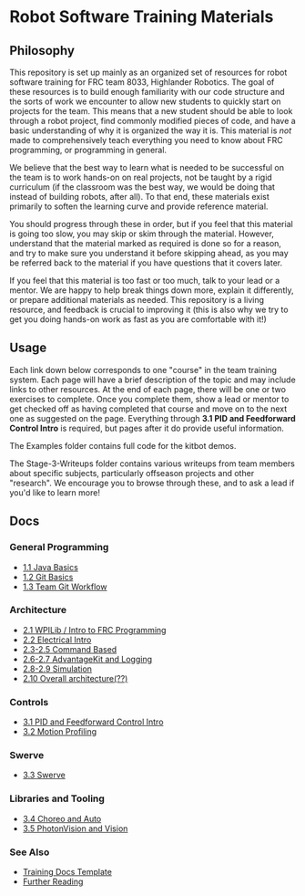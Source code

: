 # Robot Software Training Materials

## Philosophy

This repository is set up mainly as an organized set of resources for robot software training for FRC team 8033, Highlander Robotics.
The goal of these resources is to build enough familiarity with our code structure and the sorts of work we encounter to allow new students to quickly start on projects for the team.
This means that a new student should be able to look through a robot project, find commonly modified pieces of code, and have a basic understanding of why it is organized the way it is.
This material is _not_ made to comprehensively teach everything you need to know about FRC programming, or programming in general.

We believe that the best way to learn what is needed to be successful on the team is to work hands-on on real projects, not be taught by a rigid curriculum (if the classroom was the best way, we would be doing that instead of building robots, after all).
To that end, these materials exist primarily to soften the learning curve and provide reference material.

You should progress through these in order, but if you feel that this material is going too slow, you may skip or skim through the material.
However, understand that the material marked as required is done so for a reason, and try to make sure you understand it before skipping ahead, as you may be referred back to the material if you have questions that it covers later.

If you feel that this material is too fast or too much, talk to your lead or a mentor.
We are happy to help break things down more, explain it differently, or prepare additional materials as needed.
This repository is a living resource, and feedback is crucial to improving it (this is also why we try to get you doing hands-on work as fast as you are comfortable with it!)

## Usage

Each link down below corresponds to one "course" in the team training system.
Each page will have a brief description of the topic and may include links to other resources.
At the end of each page, there will be one or two exercises to complete.
Once you complete them, show a lead or mentor to get checked off as having completed that course and move on to the next one as suggested on the page.
Everything through **3.1 PID and Feedforward Control Intro** is required, but pages after it do provide useful information.

The Examples folder contains full code for the kitbot demos.

The Stage-3-Writeups folder contains various writeups from team members about specific subjects, particularly offseason projects and other "research".
We encourage you to browse through these, and to ask a lead if you'd like to learn more!

## Docs

### General Programming

- [1.1 Java Basics](Docs/1_General/1.1_Java.md)
- [1.2 Git Basics](Docs/1_General/1.2_BasicGit.md)
- [1.3 Team Git Workflow](Docs/1_General/1.3_GitWorkflow.md)

### Architecture

- [2.1 WPILib / Intro to FRC Programming](Docs/2_Architecture/2.1_WPILib.md)
- [2.2 Electrical Intro](Docs/2_Architecture/2.2_ElectronicsCrashCourse.md)
- [2.3-2.5 Command Based](Docs/2_Architecture/2.3_CommandBased.md)
- [2.6-2.7 AdvantageKit and Logging](Docs/2_Architecture/2.6_AdvantageKit.md)
- [2.8-2.9 Simulation](Docs/2_Architecture/2.8_Simulation.md)
- [2.10 Overall architecture(??)](Docs/2_Architecture/2.10_Superstructure.md)

### Controls

- [3.1 PID and Feedforward Control Intro](Docs/3_Specifics/3.1_ControlsIntro.md)
- [3.2 Motion Profiling](Docs/3_Specifics/3.2_MotionProfiling.md)

### Swerve
- [3.3 Swerve](Docs/3_Specifics/3.3_Swerve.md)

### Libraries and Tooling

- [3.4 Choreo and Auto](Docs/3_Specifics/3.4_Choreo.md)
- [3.5 PhotonVision and Vision](Docs/3_Specifics/3.5_Vision.md)

### See Also

- [Training Docs Template](Template.md)
- [Further Reading](Docs/1_General/1.4_ReadingList.md)